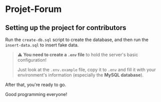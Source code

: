 # Projet-Forum

## Setting up the project for contributors


Run the `create-db.sql` script to create the database, and then run the `insert-data.sql` to insert fake data.


> :warning: **You need to create a `.env` file** to hold the server's basic configuration!
>
> Just look at the `.env.example` file, copy it to `.env` and fill it with your environment's information (especially the **MySQL database**).
> 

After that, you're ready to go.

Good programming everyone!